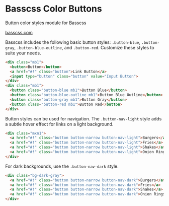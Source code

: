 # Basscss Color Buttons

<p class="hide">Button color styles module for Basscss</p>

<a href="http://basscss.com" class="hide">basscss.com</a>

Basscss includes the following basic button styles:
`.button-blue`,
`.button-gray`,
`.button-blue-outline`, and
`.button-red`.
Customize these styles to suite your needs.

```html
<div class="mb1">
  <button>Button</button>
  <a href="#!" class="button">Link Button</a>
  <input type="button" class="button" value="Input Button">
</div>
<div class="mb1">
  <button class="button-blue mb1">Button Blue</button>
  <button class="button-blue-outline mb1">Button Blue Outline</button>
  <button class="button-gray mb1">Button Gray</button>
  <button class="button-red mb1">Button Red</button>
</div>
```

Button styles can be used for navigation. The `.button-nav-light` style adds a subtle hover effect for links on a light background.

```html
<div class="mxn1">
  <a href="#!" class="button button-narrow button-nav-light">Burgers</a>
  <a href="#!" class="button button-narrow button-nav-light">Fries</a>
  <a href="#!" class="button button-narrow button-nav-light">Shakes</a>
  <a href="#!" class="button button-narrow button-nav-light">Onion Rings</a>
</div>
```

For dark backgrounds, use the `.button-nav-dark` style.

```html
<div class="bg-dark-gray">
  <a href="#!" class="button button-narrow button-nav-dark">Burgers</a>
  <a href="#!" class="button button-narrow button-nav-dark">Fries</a>
  <a href="#!" class="button button-narrow button-nav-dark">Shakes</a>
  <a href="#!" class="button button-narrow button-nav-dark">Onion Rings</a>
</div>
```

